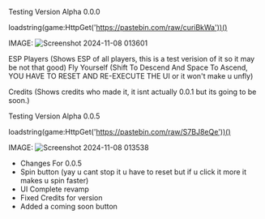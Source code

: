 Testing Version Alpha 0.0.0

loadstring(game:HttpGet('https://pastebin.com/raw/curiBkWa'))()

IMAGE: ![Screenshot 2024-11-08 013601](https://github.com/user-attachments/assets/74d3458e-b9d9-4b6d-815c-9ecf8f4bfa2a)


ESP Players (Shows ESP of all players, this is a test verision of it so it may be not that good)
Fly Yourself (Shift To Descend And Space To Ascend, YOU HAVE TO RESET AND RE-EXECUTE THE UI or it won't make u unfly)

Credits (Shows credits who made it, it isnt actually 0.0.1 but its going to be soon.)

Testing Version Alpha 0.0.5

loadstring(game:HttpGet('https://pastebin.com/raw/S7BJ8eQe'))()

IMAGE: ![Screenshot 2024-11-08 013538](https://github.com/user-attachments/assets/3b29e154-b59c-48ea-82bf-cfaade4824cd)


- Changes For 0.0.5
- Spin button (yay u cant stop it u have to reset but if u click it more it makes u spin faster)
- UI Complete revamp
- Fixed Credits for version
- Added a coming soon button
